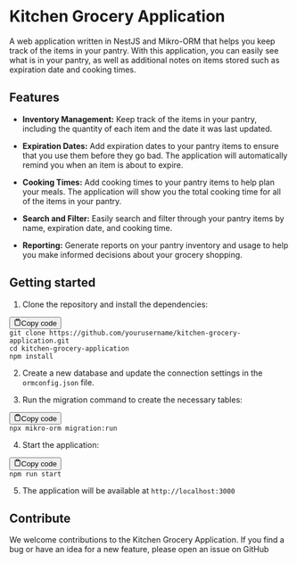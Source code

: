 <div class="markdown prose w-full break-words dark:prose-invert light"><h1>Kitchen Grocery Application</h1><p>A web application written in NestJS and Mikro-ORM that helps you keep track of the items in your pantry. With this application, you can easily see what is in your pantry, as well as additional notes on items stored such as expiration date and cooking times.</p><h2>Features</h2><ul><li><p><strong>Inventory Management:</strong> Keep track of the items in your pantry, including the quantity of each item and the date it was last updated.</p></li><li><p><strong>Expiration Dates:</strong> Add expiration dates to your pantry items to ensure that you use them before they go bad. The application will automatically remind you when an item is about to expire.</p></li><li><p><strong>Cooking Times:</strong> Add cooking times to your pantry items to help plan your meals. The application will show you the total cooking time for all of the items in your pantry.</p></li><li><p><strong>Search and Filter:</strong> Easily search and filter through your pantry items by name, expiration date, and cooking time.</p></li><li><p><strong>Reporting:</strong> Generate reports on your pantry inventory and usage to help you make informed decisions about your grocery shopping.</p></li></ul><h2>Getting started</h2><ol><li>Clone the repository and install the dependencies:</li></ol><pre><div class="bg-black mb-4 rounded-md"><div class="flex items-center relative text-gray-200 bg-gray-800 px-4 py-2 text-xs font-sans"><button class="flex ml-auto gap-2"><svg stroke="currentColor" fill="none" stroke-width="2" viewBox="0 0 24 24" stroke-linecap="round" stroke-linejoin="round" class="h-4 w-4" height="1em" width="1em" xmlns="http://www.w3.org/2000/svg"><path d="M16 4h2a2 2 0 0 1 2 2v14a2 2 0 0 1-2 2H6a2 2 0 0 1-2-2V6a2 2 0 0 1 2-2h2"></path><rect x="8" y="2" width="8" height="4" rx="1" ry="1"></rect></svg>Copy code</button></div><div class="p-4 overflow-y-auto"><code class="!whitespace-pre-wrap hljs language-bash">git <span class="hljs-built_in">clone</span> https://github.com/yourusername/kitchen-grocery-application.git
<span class="hljs-built_in">cd</span> kitchen-grocery-application
npm install
</code></div></div></pre><ol start="2"><li><p>Create a new database and update the connection settings in the <code>ormconfig.json</code> file.</p></li><li><p>Run the migration command to create the necessary tables:</p></li></ol><pre><div class="bg-black mb-4 rounded-md"><div class="flex items-center relative text-gray-200 bg-gray-800 px-4 py-2 text-xs font-sans"><button class="flex ml-auto gap-2"><svg stroke="currentColor" fill="none" stroke-width="2" viewBox="0 0 24 24" stroke-linecap="round" stroke-linejoin="round" class="h-4 w-4" height="1em" width="1em" xmlns="http://www.w3.org/2000/svg"><path d="M16 4h2a2 2 0 0 1 2 2v14a2 2 0 0 1-2 2H6a2 2 0 0 1-2-2V6a2 2 0 0 1 2-2h2"></path><rect x="8" y="2" width="8" height="4" rx="1" ry="1"></rect></svg>Copy code</button></div><div class="p-4 overflow-y-auto"><code class="!whitespace-pre-wrap hljs">npx mikro-orm migration:run
</code></div></div></pre><ol start="4"><li>Start the application:</li></ol><pre><div class="bg-black mb-4 rounded-md"><div class="flex items-center relative text-gray-200 bg-gray-800 px-4 py-2 text-xs font-sans"><button class="flex ml-auto gap-2"><svg stroke="currentColor" fill="none" stroke-width="2" viewBox="0 0 24 24" stroke-linecap="round" stroke-linejoin="round" class="h-4 w-4" height="1em" width="1em" xmlns="http://www.w3.org/2000/svg"><path d="M16 4h2a2 2 0 0 1 2 2v14a2 2 0 0 1-2 2H6a2 2 0 0 1-2-2V6a2 2 0 0 1 2-2h2"></path><rect x="8" y="2" width="8" height="4" rx="1" ry="1"></rect></svg>Copy code</button></div><div class="p-4 overflow-y-auto"><code class="!whitespace-pre-wrap hljs language-sql">npm run <span class="hljs-keyword">start</span>
</code></div></div></pre><ol start="5"><li>The application will be available at <code>http://localhost:3000</code></li></ol><h2>Contribute</h2><p>We welcome contributions to the Kitchen Grocery Application. If you find a bug or have an idea for a new feature, please open an issue on GitHub</p></div>
